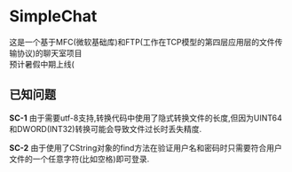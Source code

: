 # SimpleChat

这是一个基于MFC(微软基础库)和FTP(工作在TCP模型的第四层应用层的文件传输协议)的聊天室项目  
预计暑假中期上线(

## 已知问题
**SC-1** 由于需要utf-8支持,转换代码中使用了隐式转换文件的长度,但因为UINT64和DWORD(INT32)转换可能会导致文件过长时丢失精度.    

**SC-2** 由于使用了CString对象的find方法在验证用户名和密码时只需要符合用户文件的一个任意字符(比如空格)即可登录.
